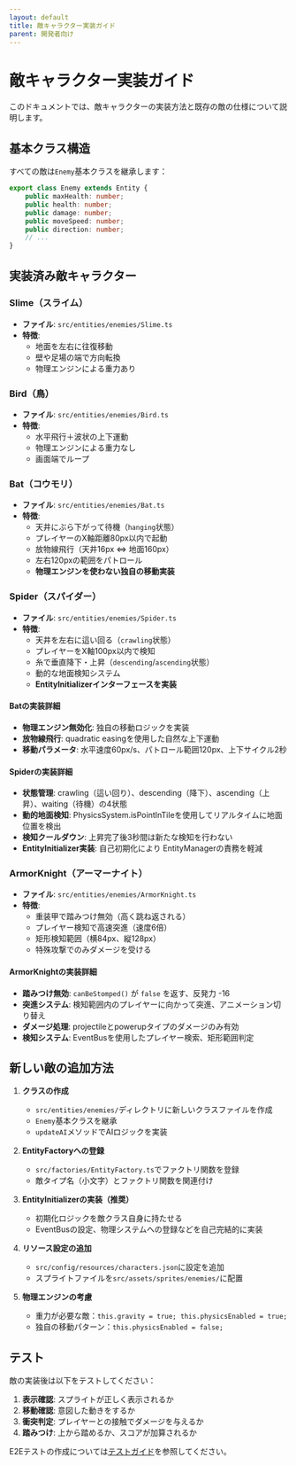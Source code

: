 ```yaml
---
layout: default
title: 敵キャラクター実装ガイド
parent: 開発者向け
---
```


# 敵キャラクター実装ガイド

このドキュメントでは、敵キャラクターの実装方法と既存の敵の仕様について説明します。

## 基本クラス構造

すべての敵は`Enemy`基本クラスを継承します：

```typescript
export class Enemy extends Entity {
    public maxHealth: number;
    public health: number;
    public damage: number;
    public moveSpeed: number;
    public direction: number;
    // ...
}
```

## 実装済み敵キャラクター

### Slime（スライム）
- **ファイル**: `src/entities/enemies/Slime.ts`
- **特徴**:
  - 地面を左右に往復移動
  - 壁や足場の端で方向転換
  - 物理エンジンによる重力あり

### Bird（鳥）
- **ファイル**: `src/entities/enemies/Bird.ts`
- **特徴**:
  - 水平飛行＋波状の上下運動
  - 物理エンジンによる重力なし
  - 画面端でループ

### Bat（コウモリ）
- **ファイル**: `src/entities/enemies/Bat.ts`
- **特徴**:
  - 天井にぶら下がって待機（`hanging`状態）
  - プレイヤーのX軸距離80px以内で起動
  - 放物線飛行（天井16px ⇔ 地面160px）
  - 左右120pxの範囲をパトロール
  - **物理エンジンを使わない独自の移動実装**

### Spider（スパイダー）
- **ファイル**: `src/entities/enemies/Spider.ts`
- **特徴**:
  - 天井を左右に這い回る（`crawling`状態）
  - プレイヤーをX軸100px以内で検知
  - 糸で垂直降下・上昇（`descending`/`ascending`状態）
  - 動的な地面検知システム
  - **EntityInitializerインターフェースを実装**

#### Batの実装詳細
- **物理エンジン無効化**: 独自の移動ロジックを実装
- **放物線飛行**: quadratic easingを使用した自然な上下運動
- **移動パラメータ**: 水平速度60px/s、パトロール範囲120px、上下サイクル2秒

#### Spiderの実装詳細
- **状態管理**: crawling（這い回り）、descending（降下）、ascending（上昇）、waiting（待機）の4状態
- **動的地面検知**: PhysicsSystem.isPointInTileを使用してリアルタイムに地面位置を検出
- **検知クールダウン**: 上昇完了後3秒間は新たな検知を行わない
- **EntityInitializer実装**: 自己初期化により EntityManagerの責務を軽減

### ArmorKnight（アーマーナイト）
- **ファイル**: `src/entities/enemies/ArmorKnight.ts`
- **特徴**:
  - 重装甲で踏みつけ無効（高く跳ね返される）
  - プレイヤー検知で高速突進（速度6倍）
  - 矩形検知範囲（横84px、縦128px）
  - 特殊攻撃でのみダメージを受ける

#### ArmorKnightの実装詳細
- **踏みつけ無効**: `canBeStomped()` が `false` を返す、反発力 -16
- **突進システム**: 検知範囲内のプレイヤーに向かって突進、アニメーション切り替え
- **ダメージ処理**: projectileとpowerupタイプのダメージのみ有効
- **検知システム**: EventBusを使用したプレイヤー検索、矩形範囲判定

## 新しい敵の追加方法

1. **クラスの作成**
   - `src/entities/enemies/`ディレクトリに新しいクラスファイルを作成
   - `Enemy`基本クラスを継承
   - `updateAI`メソッドでAIロジックを実装

2. **EntityFactoryへの登録**
   - `src/factories/EntityFactory.ts`でファクトリ関数を登録
   - 敵タイプ名（小文字）とファクトリ関数を関連付け

3. **EntityInitializerの実装（推奨）**
   - 初期化ロジックを敵クラス自身に持たせる
   - EventBusの設定、物理システムへの登録などを自己完結的に実装

3. **リソース設定の追加**
   - `src/config/resources/characters.json`に設定を追加
   - スプライトファイルを`src/assets/sprites/enemies/`に配置

4. **物理エンジンの考慮**
   - 重力が必要な敵：`this.gravity = true; this.physicsEnabled = true;`
   - 独自の移動パターン：`this.physicsEnabled = false;`

## テスト

敵の実装後は以下をテストしてください：

1. **表示確認**: スプライトが正しく表示されるか
2. **移動確認**: 意図した動きをするか
3. **衝突判定**: プレイヤーとの接触でダメージを与えるか
4. **踏みつけ**: 上から踏めるか、スコアが加算されるか

E2Eテストの作成については[テストガイド](./testing.md)を参照してください。